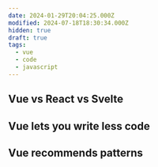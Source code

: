 ```yaml
---
date: 2024-01-29T20:04:25.000Z
modified: 2024-07-18T18:30:34.000Z
hidden: true
draft: true
tags:
  - vue
  - code
  - javascript
---
```

## Vue vs React vs Svelte

## Vue lets you write less code

## Vue recommends patterns
